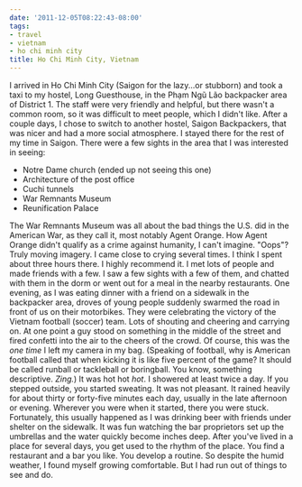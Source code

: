 ```yaml
---
date: '2011-12-05T08:22:43-08:00'
tags:
- travel
- vietnam
- ho chi minh city
title: Ho Chi Minh City, Vietnam
---
```


I arrived in Ho Chi Minh City (Saigon for the lazy...or stubborn) and took a taxi to my hostel, Long Guesthouse, in the Phạm Ngũ Lão backpacker area of District 1. The staff were very friendly and helpful, but there wasn't a common room, so it was difficult to meet people, which I didn't like. After a couple days, I chose to switch to another hostel, Saigon Backpackers, that was nicer and had a more social atmosphere. I stayed there for the rest of my time in Saigon. There were a few sights in the area that I was interested in seeing:

- Notre Dame church (ended up not seeing this one)
- Architecture of the post office
- Cuchi tunnels
- War Remnants Museum
- Reunification Palace

The War Remnants Museum was all about the bad things the U.S. did in the American War, as they call it, most notably Agent Orange. How Agent Orange didn't qualify as a crime against humanity, I can't imagine. "Oops"? Truly moving imagery. I came close to crying several times. I think I spent about three hours there. I highly recommend it. I met lots of people and made friends with a few. I saw a few sights with a few of them, and chatted with them in the dorm or went out for a meal in the nearby restaurants. One evening, as I was eating dinner with a friend on a sidewalk in the backpacker area, droves of young people suddenly swarmed the road in front of us on their motorbikes. They were celebrating the victory of the Vietnam football (soccer) team. Lots of shouting and cheering and carrying on. At one point a guy stood on something in the middle of the street and fired confetti into the air to the cheers of the crowd. Of course, this was the *one time* I left my camera in my bag. (Speaking of football, why is American football called that when kicking it is like five percent of the game? It should be called runball or tackleball or boringball. You know, something descriptive. *Zing.*) It was hot hot *hot*. I showered at least twice a day. If you stepped outside, you started sweating. It was not pleasant. It rained heavily for about thirty or forty-five minutes each day, usually in the late afternoon or evening. Wherever you were when it started, there you were stuck. Fortunately, this usually happened as I was drinking beer with friends under shelter on the sidewalk. It was fun watching the bar proprietors set up the umbrellas and the water quickly become inches deep. After you've lived in a place for several days, you get used to the rhythm of the place. You find a restaurant and a bar you like. You develop a routine. So despite the humid weather, I found myself growing comfortable. But I had run out of things to see and do.
